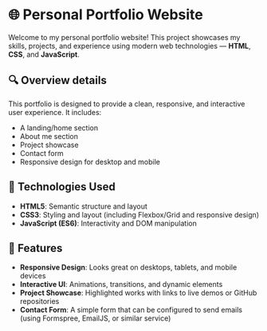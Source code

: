# 🌐 Personal Portfolio Website

Welcome to my personal portfolio website! This project showcases my skills, projects, and experience using modern web technologies — **HTML**, **CSS**, and **JavaScript**.

## 🔍 Overview details

This portfolio is designed to provide a clean, responsive, and interactive user experience. It includes:
- A landing/home section
- About me section
- Project showcase
- Contact form
- Responsive design for desktop and mobile

## 🚀 Technologies Used

- **HTML5**: Semantic structure and layout
- **CSS3**: Styling and layout (including Flexbox/Grid and responsive design)
- **JavaScript (ES6)**: Interactivity and DOM manipulation

## 🎨 Features

- **Responsive Design**: Looks great on desktops, tablets, and mobile devices
- **Interactive UI**: Animations, transitions, and dynamic elements
- **Project Showcase**: Highlighted works with links to live demos or GitHub repositories
- **Contact Form**: A simple form that can be configured to send emails (using Formspree, EmailJS, or similar service)



